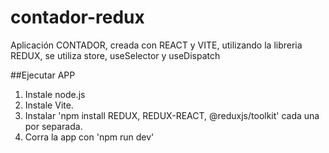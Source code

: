 # contador-redux

Aplicación CONTADOR, creada con REACT y VITE, utilizando la libreria REDUX, se utiliza store, useSelector y useDispatch

##Ejecutar APP

1. Instale node.js
2. Instale Vite.
3. Instalar 'npm install REDUX, REDUX-REACT, @reduxjs/toolkit' cada una por separada.
4. Corra la app con 'npm run dev'

